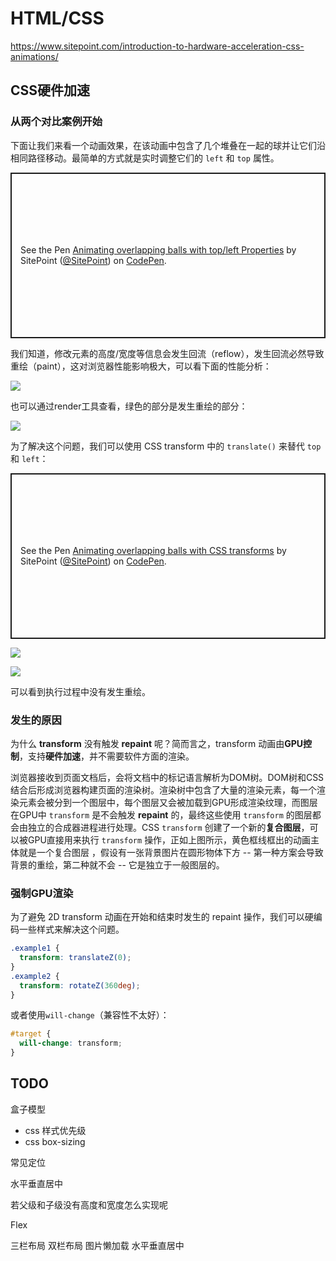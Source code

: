 # HTML/CSS

https://www.sitepoint.com/introduction-to-hardware-acceleration-css-animations/

## CSS硬件加速

### 从两个对比案例开始

下面让我们来看一个动画效果，在该动画中包含了几个堆叠在一起的球并让它们沿相同路径移动。最简单的方式就是实时调整它们的 `left` 和 `top` 属性。

<p class="codepen" data-height="265" data-theme-id="light" data-default-tab="html,result" data-user="SitePoint" data-slug-hash="WQVxQQ" style="height: 265px; box-sizing: border-box; display: flex; align-items: center; justify-content: center; border: 2px solid; margin: 1em 0; padding: 1em;" data-pen-title="Animating overlapping balls with top/left Properties">
  <span>See the Pen <a href="https://codepen.io/SitePoint/pen/WQVxQQ">
  Animating overlapping balls with top/left Properties</a> by SitePoint (<a href="https://codepen.io/SitePoint">@SitePoint</a>)
  on <a href="https://codepen.io">CodePen</a>.</span>
</p>
<script async src="https://static.codepen.io/assets/embed/ei.js"></script>



我们知道，修改元素的高度/宽度等信息会发生回流（reflow），发生回流必然导致重绘（paint），这对浏览器性能影响极大，可以看下面的性能分析：

![](http://cdn.yuzzl.top/blog/20201121233547.png)

也可以通过render工具查看，绿色的部分是发生重绘的部分：

![](http://cdn.yuzzl.top/blog/20201121234508.png)

为了解决这个问题，我们可以使用 CSS transform 中的 `translate()` 来替代 `top` 和 `left`：

<p class="codepen" data-height="265" data-theme-id="light" data-default-tab="html,result" data-user="SitePoint" data-slug-hash="OyKXyK" style="height: 265px; box-sizing: border-box; display: flex; align-items: center; justify-content: center; border: 2px solid; margin: 1em 0; padding: 1em;" data-pen-title="Animating overlapping balls with CSS transforms">
  <span>See the Pen <a href="https://codepen.io/SitePoint/pen/OyKXyK">
  Animating overlapping balls with CSS transforms</a> by SitePoint (<a href="https://codepen.io/SitePoint">@SitePoint</a>)
  on <a href="https://codepen.io">CodePen</a>.</span>
</p>
<script async src="https://static.codepen.io/assets/embed/ei.js"></script>

![](http://cdn.yuzzl.top/blog/20201121234033.png)

![](http://cdn.yuzzl.top/blog/20201121234616.png)

可以看到执行过程中没有发生重绘。

### 发生的原因
为什么 **transform** 没有触发 **repaint** 呢？简而言之，transform 动画由**GPU控制**，支持**硬件加速**，并不需要软件方面的渲染。

浏览器接收到页面文档后，会将文档中的标记语言解析为DOM树。DOM树和CSS结合后形成浏览器构建页面的渲染树。渲染树中包含了大量的渲染元素，每一个渲染元素会被分到一个图层中，每个图层又会被加载到GPU形成渲染纹理，而图层在GPU中 `transform` 是不会触发 **repaint** 的，最终这些使用 `transform` 的图层都会由独立的合成器进程进行处理。CSS `transform` 创建了一个新的**复合图层**，可以被GPU直接用来执行 `transform` 操作，正如上图所示，黄色框线框出的动画主体就是一个复合图层 ，假设有一张背景图片在圆形物体下方 -- 第一种方案会导致背景的重绘，第二种就不会 -- 它是独立于一般图层的。

### 强制GPU渲染

为了避免 2D transform 动画在开始和结束时发生的 repaint 操作，我们可以硬编码一些样式来解决这个问题。

```css
.example1 { 
  transform: translateZ(0);
} 
.example2 { 
  transform: rotateZ(360deg);
}
```

或者使用`will-change`（兼容性不太好）：

```scss
#target {
  will-change: transform;
}
```

## TODO

盒子模型

- css 样式优先级
- css box-sizing

常见定位

水平垂直居中

若父级和子级没有高度和宽度怎么实现呢

Flex

三栏布局 双栏布局 图片懒加载 水平垂直居中